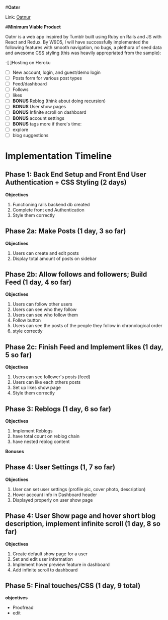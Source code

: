 #**Oatnr**

Link: [Oatnur](<!-- TODO Link here -->)

<!-- NOTE DO NOT BE OVERWHELMED, THEY ARE NOT EXPECTING THE FIRST PROPOSAL TO BE
PERFECT, SO JUST START WITH WHAT YOU HAVE AND EDIT -->

#**Minimum Viable Product**

Oatnr is a web app inspired by Tumblr built using Ruby on Rails and JS with React and Redux. By W9D5, I will have successfully implemented the following features with smooth navigation, no bugs, a plethora of seed data and awesome CSS styling (this was heavily appropriated from the sample):

-[ ]Hosting on Heroku
-[ ] New account, login, and guest/demo login
-[ ] Posts form for various post types
-[ ] Feed/dashboard
-[ ] Follows
-[ ] likes
-[ ] **BONUS** Reblog (think about doing recursion)
-[ ] **BONUS** User show pages
-[ ] **BONUS** Infinite scroll on dashboard
-[ ] **BONUS** account settings
-[ ] **BONUS** tags
more if there's time:
-[ ] explore
-[ ] blog suggestions

# Implementation Timeline

## Phase 1: Back End Setup and Front End User Authentication + CSS Styling (2 days)

**Objectives**
1. Functioning rails backend db created
2. Complete front end Authentication
3. Style them correctly

## Phase 2a: Make Posts (1 day, 3 so far)
**Objectives**
1. Users can create and edit posts
2. Display total amount of posts on sidebar

## Phase 2b: Allow follows and followers; Build Feed (1 day, 4 so far)
**Objectives**
1. Users can follow other users
2. Users can see who they follow
3. Users can see who follow them
4. Follow button
5. Users can see the posts of the people they follow in chronological order
6. style correctly

## Phase 2c: Finish Feed and Implement likes (1 day, 5 so far)
**Objectives**
1. Users can see follower's posts (feed)
2. Users can like each others posts
3. Set up likes show page
4. Style them correctly

## Phase 3: Reblogs (1 day, 6 so far)
**Objectives**
1. Implement Reblogs
2. have total count on reblog chain
3. have nested reblog content

**Bonuses**

## Phase 4: User Settings  (1, 7 so far)
**Objectives**
1. User can set user settings (profile pic, cover photo, description)
2. Hover account info in Dashboard header
6. Displayed properly on user show page


## Phase 4: User Show page and hover short blog description, implement infinite scroll (1 day, 8 so far)
**Objectives**
1. Create default show page for a user
2. Set and edit user information
3. Implement hover preview feature in dashboard
4. Add infinite scroll to dashboard

## Phase 5: Final touches/CSS (1 day, 9 total)
**objectives**
- Proofread
- edit
